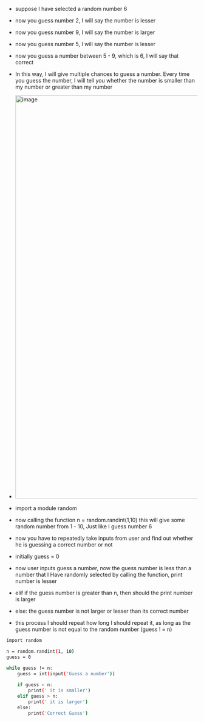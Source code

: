 - suppose I have selected a random number 6
- now you guess number 2, I will say the number is lesser
- now you guess number 9, I will say the number is larger
- now you guess number 5, I will say the number is lesser
- now you guess a number between 5 - 9, which is 6, I will say that correct
- In this way, I will give multiple chances to guess a number. Every time you guess the  number, I will tell you whether the number is smaller than my number or greater than my number
- <img width="1062" alt="image" src="https://github.com/user-attachments/assets/f6ad916c-a9b4-4ee2-b048-94f704b333aa" />

- import a module random
- now calling the function n = random.randint(1,10) this will give some random number from 1 - 10, Just like I guess number 6
- now you have to repeatedly take inputs from user and find out whether he is guessing a correct number or not
- initially guess = 0
- now user inputs guess a number, now the guess number is less than a number that I Have randomly selected by calling the function, print number is lesser
- elif if the guess number is greater than n, then should the print number is larger
- else: the guess number is not larger or lesser than its correct number

- this process I should repeat how long I should repeat it, as long as the guess number is not equal to the random number (guess ! = n)

```sh
import random

n = random.randint(1, 10)
guess = 0

while guess != n:
    guess = int(input('Guess a number'))
    
    if guess < n:
        print(' it is smaller')
    elif guess > n:
        print(' it is larger')
    else:
        print('Correct Guess')
```
